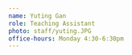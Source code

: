 ```yaml
---
name: Yuting Gan
role: Teaching Assistant
photo: staff/yuting.JPG
office-hours: Monday 4:30-6:30pm
---
```


